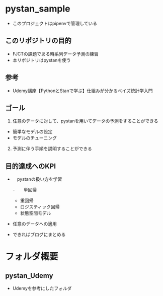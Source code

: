 # pystan_sample
- このプロジェクトはpipenvで管理している
## このリポジトリの目的
- FJCTの課題である時系列データ予測の練習
- 本リポジトリはpystanを使う

## 参考
- Udemy講座【PythonとStanで学ぶ】仕組みが分かるベイズ統計学入門

## ゴール
1. 任意のデータに対して、pystanを用いてデータの予測をすることができる
  - 簡単なモデルの設定
  - モデルのチューニング
2. 予測に伴う手順を説明することができる

## 目的達成へのKPI
- 　pystanの扱い方を学習

  -　　単回帰
  - 重回帰
  - ロジスティック回帰
  - 状態空間モデル
- 任意のデータへの適用
- できればブログにまとめる
# フォルダ概要
## pystan_Udemy
- Udemyを参考にしたフォルダ
